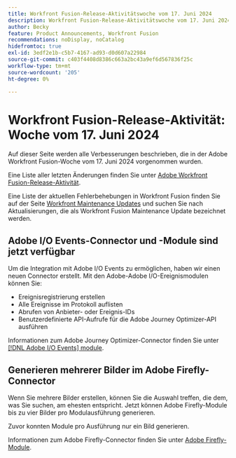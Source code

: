 ```yaml
---
title: Workfront Fusion-Release-Aktivitätswoche vom 17. Juni 2024
description: Workfront Fusion-Release-Aktivitätswoche vom 17. Juni 2024
author: Becky
feature: Product Announcements, Workfront Fusion
recommendations: noDisplay, noCatalog
hidefromtoc: true
exl-id: 3edf2e1b-c5b7-4167-ad93-d0d607a22984
source-git-commit: c403f4408d8386c663a2bc43a9ef6d567836f25c
workflow-type: tm+mt
source-wordcount: '205'
ht-degree: 0%

---
```


# Workfront Fusion-Release-Aktivität: Woche vom 17. Juni 2024

Auf dieser Seite werden alle Verbesserungen beschrieben, die in der Adobe Workfront Fusion-Woche vom 17. Juni 2024 vorgenommen wurden.

Eine Liste aller letzten Änderungen finden Sie unter [Adobe Workfront Fusion-Release-Aktivität](../../../product-announcements/product-releases/fusion-release-activity/fusion-release-activity.md).

Eine Liste der aktuellen Fehlerbehebungen in Workfront Fusion finden Sie auf der Seite [Workfront Maintenance Updates](https://experienceleague.adobe.com/docs/workfront-known-issues/releases/current-updates.html) und suchen Sie nach Aktualisierungen, die als Workfront Fusion Maintenance Update bezeichnet werden.

## Adobe I/O Events-Connector und -Module sind jetzt verfügbar

Um die Integration mit Adobe I/O Events zu ermöglichen, haben wir einen neuen Connector erstellt. Mit den Adobe-Adobe I/O-Ereignismodulen können Sie:

* Ereignisregistrierung erstellen
* Alle Ereignisse im Protokoll auflisten
* Abrufen von Anbieter- oder Ereignis-IDs
* Benutzerdefinierte API-Aufrufe für die Adobe Journey Optimizer-API ausführen

Informationen zum Adobe Journey Optimizer-Connector finden Sie unter [[!DNL Adobe I/O Events] module](/help/quicksilver/workfront-fusion/apps-and-their-modules/adobe-io-events-modules.md).

## Generieren mehrerer Bilder im Adobe Firefly-Connector

Wenn Sie mehrere Bilder erstellen, können Sie die Auswahl treffen, die dem, was Sie suchen, am ehesten entspricht. Jetzt können Adobe Firefly-Module bis zu vier Bilder pro Modulausführung generieren.

Zuvor konnten Module pro Ausführung nur ein Bild generieren.

Informationen zum Adobe Firefly-Connector finden Sie unter [Adobe Firefly-Module](/help/quicksilver/workfront-fusion/apps-and-their-modules/adobe-firefly-modules.md).
